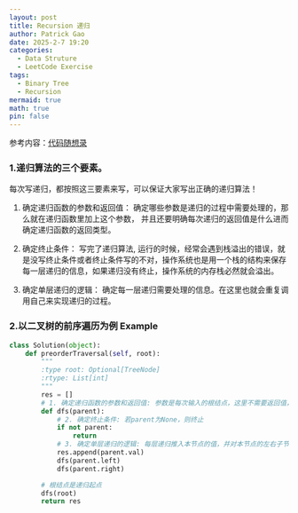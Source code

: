 ```yaml
---
layout: post
title: Recursion 递归
author: Patrick Gao
date: 2025-2-7 19:20
categories:
  - Data Struture
  - LeetCode Exercise
tags:
  - Binary Tree
  - Recursion
mermaid: true
math: true
pin: false
---
```

 
参考内容：[代码随想录](https://programmercarl.com/%E4%BA%8C%E5%8F%89%E6%A0%91%E7%9A%84%E9%80%92%E5%BD%92%E9%81%8D%E5%8E%86.html#%E7%AE%97%E6%B3%95%E5%85%AC%E5%BC%80%E8%AF%BE)



### 1.递归算法的三个要素。
每次写递归，都按照这三要素来写，可以保证大家写出正确的递归算法！

1. 确定递归函数的参数和返回值： 确定哪些参数是递归的过程中需要处理的，那么就在递归函数里加上这个参数， 并且还要明确每次递归的返回值是什么进而确定递归函数的返回类型。

2. 确定终止条件： 写完了递归算法, 运行的时候，经常会遇到栈溢出的错误，就是没写终止条件或者终止条件写的不对，操作系统也是用一个栈的结构来保存每一层递归的信息，如果递归没有终止，操作系统的内存栈必然就会溢出。

3. 确定单层递归的逻辑： 确定每一层递归需要处理的信息。在这里也就会重复调用自己来实现递归的过程。


### 2.以二叉树的前序遍历为例 Example
```python
class Solution(object):
    def preorderTraversal(self, root):
        """
        :type root: Optional[TreeNode]
        :rtype: List[int]
        """
        res = []
        # 1. 确定递归函数的参数和返回值: 参数是每次输入的根结点，这里不需要返回值，因为递归中没有用到上一次的返回做参数
        def dfs(parent):
            # 2. 确定终止条件: 若parent为None，则终止
            if not parent:
                return
            # 3. 确定单层递归的逻辑: 每层递归推入本节点的值，并对本节点的左右子节点进行递归遍历操作
            res.append(parent.val)
            dfs(parent.left)
            dfs(parent.right)

        # 根结点是递归起点
        dfs(root)
        return res
        
```